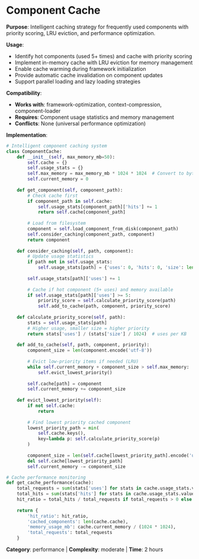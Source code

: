 # Component Cache

**Purpose**: Intelligent caching strategy for frequently used components with priority scoring, LRU eviction, and performance optimization.

**Usage**: 
- Identify hot components (used 5+ times) and cache with priority scoring
- Implement in-memory cache with LRU eviction for memory management
- Enable cache warming during framework initialization
- Provide automatic cache invalidation on component updates
- Support parallel loading and lazy loading strategies

**Compatibility**: 
- **Works with**: framework-optimization, context-compression, component-loader
- **Requires**: Component usage statistics and memory management
- **Conflicts**: None (universal performance optimization)

**Implementation**:
```python
# Intelligent component caching system
class ComponentCache:
    def __init__(self, max_memory_mb=50):
        self.cache = {}
        self.usage_stats = {}
        self.max_memory = max_memory_mb * 1024 * 1024  # Convert to bytes
        self.current_memory = 0
        
    def get_component(self, component_path):
        # Check cache first
        if component_path in self.cache:
            self.usage_stats[component_path]['hits'] += 1
            return self.cache[component_path]
        
        # Load from filesystem
        component = self.load_component_from_disk(component_path)
        self.consider_caching(component_path, component)
        return component
    
    def consider_caching(self, path, component):
        # Update usage statistics
        if path not in self.usage_stats:
            self.usage_stats[path] = {'uses': 0, 'hits': 0, 'size': len(component)}
        
        self.usage_stats[path]['uses'] += 1
        
        # Cache if hot component (5+ uses) and memory available
        if self.usage_stats[path]['uses'] >= 5:
            priority_score = self.calculate_priority_score(path)
            self.add_to_cache(path, component, priority_score)
    
    def calculate_priority_score(self, path):
        stats = self.usage_stats[path]
        # Higher usage, smaller size = higher priority
        return stats['uses'] / (stats['size'] / 1024)  # uses per KB
    
    def add_to_cache(self, path, component, priority):
        component_size = len(component.encode('utf-8'))
        
        # Evict low-priority items if needed (LRU)
        while self.current_memory + component_size > self.max_memory:
            self.evict_lowest_priority()
        
        self.cache[path] = component
        self.current_memory += component_size
    
    def evict_lowest_priority(self):
        if not self.cache:
            return
        
        # Find lowest priority cached component
        lowest_priority_path = min(
            self.cache.keys(),
            key=lambda p: self.calculate_priority_score(p)
        )
        
        component_size = len(self.cache[lowest_priority_path].encode('utf-8'))
        del self.cache[lowest_priority_path]
        self.current_memory -= component_size

# Cache performance monitoring
def get_cache_performance(cache):
    total_requests = sum(stats['uses'] for stats in cache.usage_stats.values())
    total_hits = sum(stats['hits'] for stats in cache.usage_stats.values())
    hit_ratio = total_hits / total_requests if total_requests > 0 else 0
    
    return {
        'hit_ratio': hit_ratio,
        'cached_components': len(cache.cache),
        'memory_usage_mb': cache.current_memory / (1024 * 1024),
        'total_requests': total_requests
    }
```

**Category**: performance | **Complexity**: moderate | **Time**: 2 hours